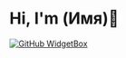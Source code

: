 # Hi, I'm (Имя)👋
[![GitHub WidgetBox](https://github-widgetbox.vercel.app/api/skills?languages=html,css,js,python&tools=git&software=windows,vscode&theme=darkmode&includeNames=true)](https://github.com/Jurredr/github-widgetbox)
